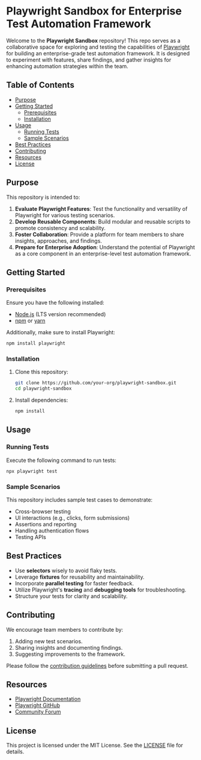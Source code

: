 # Playwright Sandbox for Enterprise Test Automation Framework

Welcome to the **Playwright Sandbox** repository! This repo serves as a collaborative space for exploring and testing the capabilities of [Playwright](https://playwright.dev/) for building an enterprise-grade test automation framework. It is designed to experiment with features, share findings, and gather insights for enhancing automation strategies within the team.

## Table of Contents

- [Purpose](#purpose)
- [Getting Started](#getting-started)
  - [Prerequisites](#prerequisites)
  - [Installation](#installation)
- [Usage](#usage)
  - [Running Tests](#running-tests)
  - [Sample Scenarios](#sample-scenarios)
- [Best Practices](#best-practices)
- [Contributing](#contributing)
- [Resources](#resources)
- [License](#license)

## Purpose

This repository is intended to:

1. **Evaluate Playwright Features**: Test the functionality and versatility of Playwright for various testing scenarios.
2. **Develop Reusable Components**: Build modular and reusable scripts to promote consistency and scalability.
3. **Foster Collaboration**: Provide a platform for team members to share insights, approaches, and findings.
4. **Prepare for Enterprise Adoption**: Understand the potential of Playwright as a core component in an enterprise-level test automation framework.

## Getting Started

### Prerequisites

Ensure you have the following installed:

- [Node.js](https://nodejs.org/) (LTS version recommended)
- [npm](https://www.npmjs.com/) or [yarn](https://yarnpkg.com/)

Additionally, make sure to install Playwright:
```bash
npm install playwright
```

### Installation

1. Clone this repository:
   ```bash
   git clone https://github.com/your-org/playwright-sandbox.git
   cd playwright-sandbox
   ```

2. Install dependencies:
   ```bash
   npm install
   ```

## Usage

### Running Tests

Execute the following command to run tests:
```bash
npx playwright test
```

### Sample Scenarios

This repository includes sample test cases to demonstrate:

- Cross-browser testing
- UI interactions (e.g., clicks, form submissions)
- Assertions and reporting
- Handling authentication flows
- Testing APIs

## Best Practices

- Use **selectors** wisely to avoid flaky tests.
- Leverage **fixtures** for reusability and maintainability.
- Incorporate **parallel testing** for faster feedback.
- Utilize Playwright's **tracing** and **debugging tools** for troubleshooting.
- Structure your tests for clarity and scalability.

## Contributing

We encourage team members to contribute by:

1. Adding new test scenarios.
2. Sharing insights and documenting findings.
3. Suggesting improvements to the framework.

Please follow the [contribution guidelines](CONTRIBUTING.md) before submitting a pull request.

## Resources

- [Playwright Documentation](https://playwright.dev/docs/intro)
- [Playwright GitHub](https://github.com/microsoft/playwright)
- [Community Forum](https://playwright.dev/community/)

## License

This project is licensed under the MIT License. See the [LICENSE](LICENSE) file for details.
